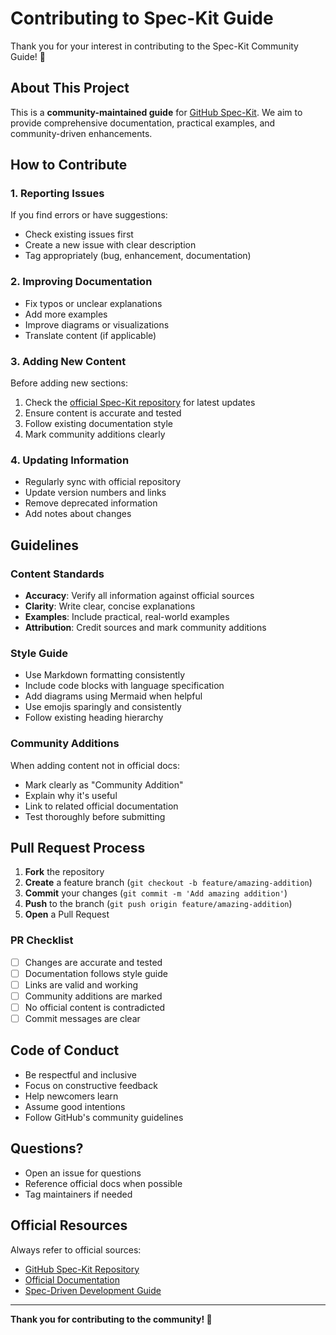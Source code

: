 # Contributing to Spec-Kit Guide

Thank you for your interest in contributing to the Spec-Kit Community Guide! 🎉

## About This Project

This is a **community-maintained guide** for [GitHub Spec-Kit](https://github.com/github/spec-kit). We aim to provide comprehensive documentation, practical examples, and community-driven enhancements.

## How to Contribute

### 1. Reporting Issues

If you find errors or have suggestions:
- Check existing issues first
- Create a new issue with clear description
- Tag appropriately (bug, enhancement, documentation)

### 2. Improving Documentation

- Fix typos or unclear explanations
- Add more examples
- Improve diagrams or visualizations
- Translate content (if applicable)

### 3. Adding New Content

Before adding new sections:
1. Check the [official Spec-Kit repository](https://github.com/github/spec-kit) for latest updates
2. Ensure content is accurate and tested
3. Follow existing documentation style
4. Mark community additions clearly

### 4. Updating Information

- Regularly sync with official repository
- Update version numbers and links
- Remove deprecated information
- Add notes about changes

## Guidelines

### Content Standards

- **Accuracy**: Verify all information against official sources
- **Clarity**: Write clear, concise explanations
- **Examples**: Include practical, real-world examples
- **Attribution**: Credit sources and mark community additions

### Style Guide

- Use Markdown formatting consistently
- Include code blocks with language specification
- Add diagrams using Mermaid when helpful
- Use emojis sparingly and consistently
- Follow existing heading hierarchy

### Community Additions

When adding content not in official docs:
- Mark clearly as "Community Addition"
- Explain why it's useful
- Link to related official documentation
- Test thoroughly before submitting

## Pull Request Process

1. **Fork** the repository
2. **Create** a feature branch (`git checkout -b feature/amazing-addition`)
3. **Commit** your changes (`git commit -m 'Add amazing addition'`)
4. **Push** to the branch (`git push origin feature/amazing-addition`)
5. **Open** a Pull Request

### PR Checklist

- [ ] Changes are accurate and tested
- [ ] Documentation follows style guide
- [ ] Links are valid and working
- [ ] Community additions are marked
- [ ] No official content is contradicted
- [ ] Commit messages are clear

## Code of Conduct

- Be respectful and inclusive
- Focus on constructive feedback
- Help newcomers learn
- Assume good intentions
- Follow GitHub's community guidelines

## Questions?

- Open an issue for questions
- Reference official docs when possible
- Tag maintainers if needed

## Official Resources

Always refer to official sources:
- [GitHub Spec-Kit Repository](https://github.com/github/spec-kit)
- [Official Documentation](https://github.com/github/spec-kit/blob/main/README.md)
- [Spec-Driven Development Guide](https://github.com/github/spec-kit/blob/main/spec-driven.md)

---

**Thank you for contributing to the community! 🙏**
